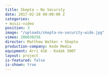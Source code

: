 ```yaml
---
title: Skepta — No Security
date: 2017-02-28 00:00:00 Z
categories:
- music-video
position: 3
image: "/uploads/skepta-no-security-wide.jpg"
vimeo: 206030256
director: Matthew Walker + Skepta
production-company: Kode Media
equipment: Arri 416 - Kodak 500T
layout: project
is-featured: false
is-shown: true
---
```


